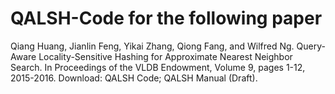 # QALSH-Code for the following paper

Qiang Huang, Jianlin Feng, Yikai Zhang, Qiong Fang, and Wilfred Ng. Query-Aware Locality-Sensitive Hashing for Approximate Nearest Neighbor Search. In Proceedings of the VLDB Endowment, Volume 9, pages 1-12, 2015-2016. Download: QALSH Code; QALSH Manual (Draft).
